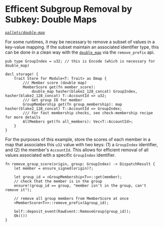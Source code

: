 # Efficent Subgroup Removal by Subkey: Double Maps

_[`pallets/double-map`](https://github.com/substrate-developer-hub/recipes/tree/master/pallets/double-map)_

For some runtimes, it may be necessary to remove a subset of values in a key-value mapping. If the
subset maintain an associated identifier type, this can be done in a clean way with the
[`double_map`](substrate.dev/rustdocs/v2.0.0-rc3/frame_support/storage/trait.StorageDoubleMap.html) via the
`remove_prefix` api.

```rust, ignore
pub type GroupIndex = u32; // this is Encode (which is necessary for double_map)

decl_storage! {
	trait Store for Module<T: Trait> as Dmap {
		/// Member score (double map)
		MemberScore get(fn member_score):
			double_map hasher(blake2_128_concat) GroupIndex, hasher(blake2_128_concat) T::AccountId => u32;
		/// Get group ID for member
		GroupMembership get(fn group_membership): map hasher(blake2_128_concat) T::AccountId => GroupIndex;
		/// For fast membership checks, see check-membership recipe for more details
		AllMembers get(fn all_members): Vec<T::AccountId>;
	}
}
```

For the purposes of this example, store the scores of each member in a map that associates this
`u32` value with two keys: (1) a `GroupIndex` identifier, and (2) the member's `AccountId`. This
allows for efficient removal of all values associated with a specific `GroupIndex` identifier.

```rust, ignore
fn remove_group_score(origin, group: GroupIndex) -> DispatchResult {
	let member = ensure_signed(origin)?;

	let group_id = <GroupMembership<T>>::get(member);
	// check that the member is in the group
	ensure!(group_id == group, "member isn't in the group, can't remove it");

	// remove all group members from MemberScore at once
	<MemberScore<T>>::remove_prefix(&group_id);

	Self::deposit_event(RawEvent::RemoveGroup(group_id));
	Ok(())
}
```
